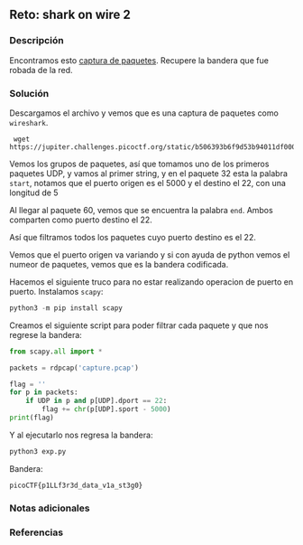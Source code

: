 ## Reto: shark on wire 2
### Descripción
Encontramos esto [captura de paquetes](https://jupiter.challenges.picoctf.org/static/b506393b6f9d53b94011df000c534759/capture.pcap). Recupere la bandera que fue robada de la red.
### Solución 
Descargamos el archivo y vemos que es una captura de paquetes como `wireshark`.
```shell
 wget https://jupiter.challenges.picoctf.org/static/b506393b6f9d53b94011df000c534759/capture.pcap
```

Vemos los grupos de paquetes, así que tomamos uno de los primeros paquetes UDP, y vamos al primer string, y en el paquete 32 esta la palabra `start`, notamos que el puerto origen es el 5000 y el destino el 22, con una longitud de 5


Al llegar al paquete 60, vemos que se encuentra la palabra `end`. Ambos comparten como puerto destino el 22. 

Así que filtramos todos los paquetes cuyo puerto destino es el 22.

Vemos que el puerto origen va variando y si con ayuda de python vemos el numeor de paquetes, vemos que es la bandera codificada.

Hacemos el siguiente truco para no estar realizando operacion de puerto en puerto.
Instalamos `scapy`:
```python
python3 -m pip install scapy
```

Creamos el siguiente script para poder filtrar cada paquete y que nos regrese la bandera:
```python
from scapy.all import *

packets = rdpcap('capture.pcap')

flag = ''
for p in packets:
	if UDP in p and p[UDP].dport == 22:
		flag += chr(p[UDP].sport - 5000)
print(flag)
```

Y al ejecutarlo nos regresa la bandera:
```python
python3 exp.py
```

Bandera:
```flag
picoCTF{p1LLf3r3d_data_v1a_st3g0}
```





### Notas adicionales
### Referencias

 
